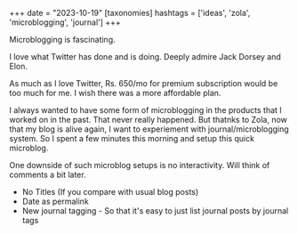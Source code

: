 +++
date = "2023-10-19"
[taxonomies]
hashtags = ['ideas', 'zola', 'microblogging', 'journal']
+++

Microblogging is fascinating.

I love what Twitter has done and is doing. Deeply admire Jack Dorsey and Elon. 

As much as I love Twitter, Rs. 650/mo for premium subscription would be too much for me. I wish there was a more affordable plan. 

I always wanted to have some form of microblogging in the products that I worked on in the past. That never really happened. But thatnks to Zola, now that my blog is alive again, I want to experiement with journal/microblogging system. So I spent a few minutes this morning and setup this quick microblog.

One downside of such microblog setups is no interactivity. Will think of comments a bit later.

- No Titles (If you compare with usual blog posts)
- Date as permalink
- New journal tagging - So that it's easy to just list journal posts by journal tags
